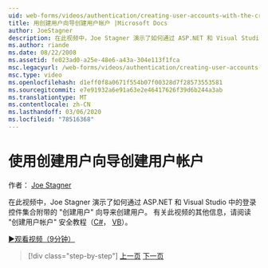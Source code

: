 ```yaml
---
uid: web-forms/videos/authentication/creating-user-accounts-with-the-create-user-wizard
title: 用创建用户向导创建用户帐户 |Microsoft Docs
author: JoeStagner
description: 在此视频中，Joe Stagner 演示了如何通过 ASP.NET 和 Visual Studio 中的登录控件集合附带的 "创建用户" 向导来创建用户。 F 。
ms.author: riande
ms.date: 08/22/2008
ms.assetid: fe023ad0-a25e-48e6-a43a-304e113f1fca
msc.legacyurl: /web-forms/videos/authentication/creating-user-accounts-with-the-create-user-wizard
msc.type: video
ms.openlocfilehash: d1eff0f8a0671f554b07f00328d7f28573553581
ms.sourcegitcommit: e7e91932a6e91a63e2e46417626f39d6b244a3ab
ms.translationtype: MT
ms.contentlocale: zh-CN
ms.lasthandoff: 03/06/2020
ms.locfileid: "78516368"
---
```

# <a name="creating-user-accounts-with-the-create-user-wizard"></a>使用创建用户向导创建用户帐户

作者： [Joe Stagner](https://github.com/JoeStagner)

在此视频中，Joe Stagner 演示了如何通过 ASP.NET 和 Visual Studio 中的登录控件集合附带的 "创建用户" 向导来创建用户。 有关此视频的其他信息，请阅读 "创建用户帐户" 安全教程（[C#](../../overview/older-versions-security/membership/creating-user-accounts-cs.md)， [VB](../../overview/older-versions-security/membership/creating-user-accounts-vb.md)）。

[&#9654;观看视频（9分钟）](https://channel9.msdn.com/Blogs/ASP-NET-Site-Videos/creating-user-accounts-with-the-create-user-wizard)

> [!div class="step-by-step"]
> [上一页](changing-membership-settings-in-the-default-membership-schema.md)
> [下一页](creating-user-accounts-programmatically.md)
